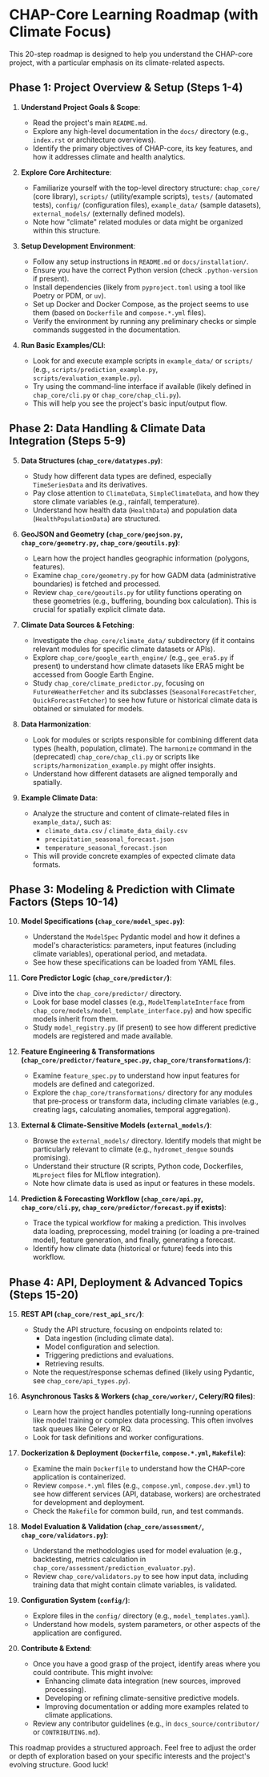 # CHAP-Core Learning Roadmap (with Climate Focus)

This 20-step roadmap is designed to help you understand the CHAP-core project, with a particular emphasis on its climate-related aspects.

## Phase 1: Project Overview & Setup (Steps 1-4)

1.  **Understand Project Goals & Scope**:

    - Read the project's main `README.md`.
    - Explore any high-level documentation in the `docs/` directory (e.g., `index.rst` or architecture overviews).
    - Identify the primary objectives of CHAP-core, its key features, and how it addresses climate and health analytics.

2.  **Explore Core Architecture**:

    - Familiarize yourself with the top-level directory structure: `chap_core/` (core library), `scripts/` (utility/example scripts), `tests/` (automated tests), `config/` (configuration files), `example_data/` (sample datasets), `external_models/` (externally defined models).
    - Note how "climate" related modules or data might be organized within this structure.

3.  **Setup Development Environment**:

    - Follow any setup instructions in `README.md` or `docs/installation/`.
    - Ensure you have the correct Python version (check `.python-version` if present).
    - Install dependencies (likely from `pyproject.toml` using a tool like Poetry or PDM, or `uv`).
    - Set up Docker and Docker Compose, as the project seems to use them (based on `Dockerfile` and `compose.*.yml` files).
    - Verify the environment by running any preliminary checks or simple commands suggested in the documentation.

4.  **Run Basic Examples/CLI**:
    - Look for and execute example scripts in `example_data/` or `scripts/` (e.g., `scripts/prediction_example.py`, `scripts/evaluation_example.py`).
    - Try using the command-line interface if available (likely defined in `chap_core/cli.py` or `chap_core/chap_cli.py`).
    - This will help you see the project's basic input/output flow.

## Phase 2: Data Handling & Climate Data Integration (Steps 5-9)

5.  **Data Structures (`chap_core/datatypes.py`)**:

    - Study how different data types are defined, especially `TimeSeriesData` and its derivatives.
    - Pay close attention to `ClimateData`, `SimpleClimateData`, and how they store climate variables (e.g., rainfall, temperature).
    - Understand how health data (`HealthData`) and population data (`HealthPopulationData`) are structured.

6.  **GeoJSON and Geometry (`chap_core/geojson.py`, `chap_core/geometry.py`, `chap_core/geoutils.py`)**:

    - Learn how the project handles geographic information (polygons, features).
    - Examine `chap_core/geometry.py` for how GADM data (administrative boundaries) is fetched and processed.
    - Review `chap_core/geoutils.py` for utility functions operating on these geometries (e.g., buffering, bounding box calculation). This is crucial for spatially explicit climate data.

7.  **Climate Data Sources & Fetching**:

    - Investigate the `chap_core/climate_data/` subdirectory (if it contains relevant modules for specific climate datasets or APIs).
    - Explore `chap_core/google_earth_engine/` (e.g., `gee_era5.py` if present) to understand how climate datasets like ERA5 might be accessed from Google Earth Engine.
    - Study `chap_core/climate_predictor.py`, focusing on `FutureWeatherFetcher` and its subclasses (`SeasonalForecastFetcher`, `QuickForecastFetcher`) to see how future or historical climate data is obtained or simulated for models.

8.  **Data Harmonization**:

    - Look for modules or scripts responsible for combining different data types (health, population, climate). The `harmonize` command in the (deprecated) `chap_core/chap_cli.py` or scripts like `scripts/harmonization_example.py` might offer insights.
    - Understand how different datasets are aligned temporally and spatially.

9.  **Example Climate Data**:
    - Analyze the structure and content of climate-related files in `example_data/`, such as:
      - `climate_data.csv` / `climate_data_daily.csv`
      - `precipitation_seasonal_forecast.json`
      - `temperature_seasonal_forecast.json`
    - This will provide concrete examples of expected climate data formats.

## Phase 3: Modeling & Prediction with Climate Factors (Steps 10-14)

10. **Model Specifications (`chap_core/model_spec.py`)**:

    - Understand the `ModelSpec` Pydantic model and how it defines a model's characteristics: parameters, input features (including climate variables), operational period, and metadata.
    - See how these specifications can be loaded from YAML files.

11. **Core Predictor Logic (`chap_core/predictor/`)**:

    - Dive into the `chap_core/predictor/` directory.
    - Look for base model classes (e.g., `ModelTemplateInterface` from `chap_core/models/model_template_interface.py`) and how specific models inherit from them.
    - Study `model_registry.py` (if present) to see how different predictive models are registered and made available.

12. **Feature Engineering & Transformations (`chap_core/predictor/feature_spec.py`, `chap_core/transformations/`)**:

    - Examine `feature_spec.py` to understand how input features for models are defined and categorized.
    - Explore the `chap_core/transformations/` directory for any modules that pre-process or transform data, including climate variables (e.g., creating lags, calculating anomalies, temporal aggregation).

13. **External & Climate-Sensitive Models (`external_models/`)**:

    - Browse the `external_models/` directory. Identify models that might be particularly relevant to climate (e.g., `hydromet_dengue` sounds promising).
    - Understand their structure (R scripts, Python code, Dockerfiles, `MLproject` files for MLflow integration).
    - Note how climate data is used as input or features in these models.

14. **Prediction & Forecasting Workflow (`chap_core/api.py`, `chap_core/cli.py`, `chap_core/predictor/forecast.py` if exists)**:
    - Trace the typical workflow for making a prediction. This involves data loading, preprocessing, model training (or loading a pre-trained model), feature generation, and finally, generating a forecast.
    - Identify how climate data (historical or future) feeds into this workflow.

## Phase 4: API, Deployment & Advanced Topics (Steps 15-20)

15. **REST API (`chap_core/rest_api_src/`)**:

    - Study the API structure, focusing on endpoints related to:
      - Data ingestion (including climate data).
      - Model configuration and selection.
      - Triggering predictions and evaluations.
      - Retrieving results.
    - Note the request/response schemas defined (likely using Pydantic, see `chap_core/api_types.py`).

16. **Asynchronous Tasks & Workers (`chap_core/worker/`, Celery/RQ files)**:

    - Learn how the project handles potentially long-running operations like model training or complex data processing. This often involves task queues like Celery or RQ.
    - Look for task definitions and worker configurations.

17. **Dockerization & Deployment (`Dockerfile`, `compose.*.yml`, `Makefile`)**:

    - Examine the main `Dockerfile` to understand how the CHAP-core application is containerized.
    - Review `compose.*.yml` files (e.g., `compose.yml`, `compose.dev.yml`) to see how different services (API, database, workers) are orchestrated for development and deployment.
    - Check the `Makefile` for common build, run, and test commands.

18. **Model Evaluation & Validation (`chap_core/assessment/`, `chap_core/validators.py`)**:

    - Understand the methodologies used for model evaluation (e.g., backtesting, metrics calculation in `chap_core/assessment/prediction_evaluator.py`).
    - Review `chap_core/validators.py` to see how input data, including training data that might contain climate variables, is validated.

19. **Configuration System (`config/`)**:

    - Explore files in the `config/` directory (e.g., `model_templates.yaml`).
    - Understand how models, system parameters, or other aspects of the application are configured.

20. **Contribute & Extend**:
    - Once you have a good grasp of the project, identify areas where you could contribute. This might involve:
      - Enhancing climate data integration (new sources, improved processing).
      - Developing or refining climate-sensitive predictive models.
      - Improving documentation or adding more examples related to climate applications.
    - Review any contributor guidelines (e.g., in `docs_source/contributor/` or `CONTRIBUTING.md`).

This roadmap provides a structured approach. Feel free to adjust the order or depth of exploration based on your specific interests and the project's evolving structure. Good luck!
